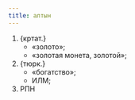 ```yaml
---
title: алтын
---
```


1. {кртат.}
    * «золото»;
    * «золотая монета, золотой»;
2. {тюрк.}
    * «богатство»;
    * ИЛМ;
3. РПН
